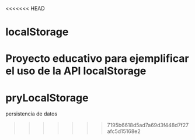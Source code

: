 <<<<<<< HEAD
# localStorage
Proyecto educativo para ejemplificar el uso de la API localStorage
=======
# pryLocalStorage
persistencia de datos
>>>>>>> 7195b6618d5ad7a69d3f448d7f27afc5d15168e2
